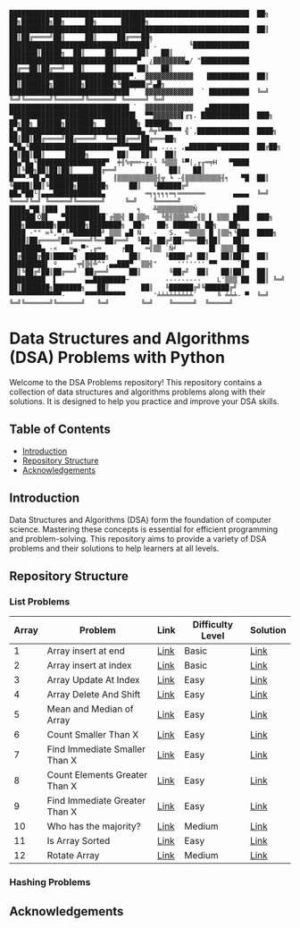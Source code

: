 ```
████████████████████████████████████████████████████████████  ██╗  ██╗███████╗██╗     ██╗      ██████╗
████████████████████████████████████████████████████████████  ██║  ██║██╔════╝██║     ██║     ██╔═══██╗
███████████████████████████████████`.        ╙██████████████  ███████║█████╗  ██║     ██║     ██║   ██║
████████████████████████████████▀  ¿▓▓▓▓▓▓▓▓▄/ "████████████  ██╔══██║██╔══╝  ██║     ██║     ██║   ██║
██████████████████████████████▀.  ▓▓▓▓▓▓▓▓▓▓▓▓   ▐██████████  ██║  ██║███████╗███████╗███████╗╚██████╔╝▄█╗
██████████████████████████████ `  ▓▓▓▓▓▓▓▓▓▓▓▓  ` ██████████  ╚═╝  ╚═╝╚══════╝╚══════╝╚══════╝ ╚═════╝ ╚═╝
██████████████████████████████ `  ▓▓▓▓▓▓▓▓▓▓▓▓   ▄██████████
▀██████████████████████████████▌  ▀▀▓▓▓▓▓▓▓▌╓╖. ████████████  ███╗   ██╗██╗ ██████╗███████╗  ████████╗ ██████╗
█▄▀██████████████████████████████▄ ╩╦╙▀▀▀▀▀ ╣`,█████████████  ████╗  ██║██║██╔════╝██╔════╝  ╚══██╔══╝██╔═══██╗
▄▀█▄╙█████████████████████▀▀▀▀█████▄▄ .... ,▄███████▀███████  ██╔██╗ ██║██║██║     █████╗       ██║   ██║   ██║
██▄▀█▄╙█████████████████▀  ╪╢%╦══~╓,└ ╚▒▒▒ ╙▀|,╓╓═╤H   ▀████  ██║╚██╗██║██║██║     ██╔══╝       ██║   ██║   ██║
█▀▀▀-▀█▌▄▀█████████████   ║▒▒▒▒▒▒▒▒▒▒╢╦ ╘ -╣▒▒▒▒▒▒▒▒▒╢╕   ▀█  ██║ ╚████║██║╚██████╗███████╗     ██║   ╚██████╔╝
██▄▀██└║▄▄▄████████████▄          ═╕╕╕╕╕═╕═══════       ▄▄▄▄  ╚═╝  ╚═══╝╚═╝ ╚═════╝╚══════╝     ╚═╝    ╚═════╝
████▄▀█▌║███  ████████▌         ╕   ╩▒▒▒▒▒▒▒▒▒Ñ          ███
██████▌Ö▓▌   ▀██████████`╔▒▒╣ █ ▒▒m   ╚▒╢▒▒▒╩ -╣▒ ▌ ▒▒▒ ████  ███╗   ███╗███████╗███████╗████████╗  ██╗   ██╗ ██████╗ ██╗   ██╗
████ -"" ∞╙,▀.╙▀███████╜ ▒▒▒ ▄█ Ñ   -   S.  ═▒▒▒▒ █ ║▒▒╕└███  ████╗ ████║██╔════╝██╔════╝╚══██╔══╝  ╚██╗ ██╔╝██╔═══██╗██║   ██║
████████▄ -«   ∞▄.▀",╓═     ╒██   ═╣▒▒ `Ñ╛        █▌ ▒▒▒ ███  ██╔████╔██║█████╗  █████╗     ██║      ╚████╔╝ ██║   ██║██║   ██║
█████████▌ º     ╤╣▒╣╩^",▄▄███▀  ▒▒╣"     ''''''' ▀▀     `██  ██║╚██╔╝██║██╔══╝  ██╔══╝     ██║       ╚██╔╝  ██║   ██║██║   ██║
█████████  ▌       ▄▄████████─         ---------    L'▒▒▒ ██  ██║ ╚═╝ ██║███████╗███████╗   ██║        ██║   ╚██████╔╝╚██████╔╝
▀▀▀▀▀▀▀▀▀▀▀▀▀-     ▀▀▀▀▀▀▀▀▀▀       '╧╧╧╧╧╧╧╧╧`     ╚ ╧╧╧- ▀  ╚═╝     ╚═╝╚══════╝╚══════╝   ╚═╝        ╚═╝    ╚═════╝  ╚═════╝
```
# Data Structures and Algorithms (DSA) Problems with Python

Welcome to the DSA Problems repository! This repository contains a collection of data structures and algorithms problems along with their solutions. It is designed to help you practice and improve your DSA skills.

## Table of Contents

- [Introduction](#introduction)
- [Repository Structure](#repository-structure)
- [Acknowledgements](#acknowledgements)

## Introduction

Data Structures and Algorithms (DSA) form the foundation of computer science. Mastering these concepts is essential for efficient programming and problem-solving. This repository aims to provide a variety of DSA problems and their solutions to help learners at all levels.

## Repository Structure
### List Problems

| Array | Problem                                          | Link                                                                                                                                              | Difficulty Level | Solution                                                            |
| ----- | ------------------------------------------------ | ------------------------------------------------------------------------------------------------------------------------------------------------- | ---------------- | ----------------------------------------------------------------    |
| 1     | Array insert at end                              | [Link](https://www.geeksforgeeks.org/batch/dsa-python-self-paced/track/list-basic-python/problem/array-insert-at-end)                             | Basic            |    [Link](https://github.com/09amish/DSA/blob/Lists/lprob1.py)      |
| 2     | Array insert at index                            | [Link](https://www.geeksforgeeks.org/batch/dsa-python-self-paced/track/list-basic-python/problem/array-insert-at-index)                           | Basic            |    [Link](https://github.com/09amish/DSA/blob/Lists/lprob2.py)      |
| 3     | Array Update At Index                            | [Link](https://www.geeksforgeeks.org/batch/dsa-python-self-paced/track/list-basic-python/problem/array-update-at-index)                           | Easy             |    [Link](https://github.com/09amish/DSA/blob/Lists/lprob3.py)      |
| 4     | Array Delete And Shift                           | [Link](https://www.geeksforgeeks.org/batch/dsa-python-self-paced/track/list-basic-python/problem/array-delete-and-shift)                          | Easy             |    [Link](https://github.com/09amish/DSA/blob/Lists/lprob4.py)      |
| 5     | Mean and Median of Array                         | [Link](https://www.geeksforgeeks.org/batch/dsa-python-self-paced/track/list-basic-python/problem/mean-and-median-1587115620)                      | Easy             |    [Link](https://github.com/09amish/DSA/blob/Lists/lprob5.py)      |
| 6     | Count Smaller Than X                             | [Link](https://www.geeksforgeeks.org/batch/dsa-python-self-paced/track/list-basic-python/problem/count-smaller-than-x)                            | Easy             |    [Link](https://github.com/09amish/DSA/blob/Lists/lprob6.py)      |
| 7     | Find Immediate Smaller Than X                    | [Link](https://www.geeksforgeeks.org/batch/dsa-python-self-paced/track/list-basic-python/problem/find-immediate-smaller-than-x)                   | Easy             |    [Link](https://github.com/09amish/DSA/blob/Lists/lprob7.py)      |
| 8     | Count Elements Greater Than X                    | [Link](https://www.geeksforgeeks.org/batch/dsa-python-self-paced/track/list-basic-python/problem/count-elements-greater-than-x)                   | Easy             |    [Link](https://github.com/09amish/DSA/blob/Lists/lprob8.py)      |
| 9     | Find Immediate Greater Than X                    | [Link](https://www.geeksforgeeks.org/batch/dsa-python-self-paced/track/list-basic-python/problem/find-immediate-greater-than-x)                   | Easy             |    [Link](https://github.com/09amish/DSA/blob/Lists/lprob9.py)      |
| 10    | Who has the majority?                            | [Link](https://www.geeksforgeeks.org/batch/dsa-python-self-paced/track/list-basic-python/problem/who-has-the-majority)                            | Medium           |    [Link](https://github.com/09amish/DSA/blob/Lists/lprob10.py)     |
| 11    | Is Array Sorted                                  | [Link](https://www.geeksforgeeks.org/batch/dsa-python-self-paced/track/list-basic-python/problem/is-array-sorted)                                 | Easy             |    [Link](https://github.com/09amish/DSA/blob/Lists/lprob11.py)     |
| 12    | Rotate Array                                     | [Link](https://www.geeksforgeeks.org/batch/dsa-python-self-paced/track/list-basic-python/problem/rotate-array-by-n-elements-1587115621)           | Medium           |    [Link](https://github.com/09amish/DSA/blob/Lists/lprob12.py)     |

### Hashing Problems

## Acknowledgements
